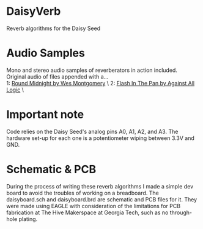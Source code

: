 # DaisyVerb
Reverb algorithms for the Daisy Seed

# Audio Samples
Mono and stereo audio samples of reverberators in action included. \
Original audio of files appended with a... \
1: [Round Midnight by Wes Montgomery](https://www.youtube.com/watch?v=PMhMiBxuqkg) \ 
2: [Flash In The Pan by Against All Logic](https://www.youtube.com/watch?v=LaSEOVulOY0) \

# Important note
Code relies on the Daisy Seed's analog pins A0, A1, A2, and A3. The hardware set-up for each one is a potentiometer wiping between 3.3V and GND.

# Schematic & PCB
During the process of writing these reverb algorithms I made a simple dev board to avoid the troubles of working on a breadboard. The daisyboard.sch and daisyboard.brd are schematic and PCB files for it. They were made using EAGLE with consideration of the limitations for PCB fabrication at The Hive Makerspace at Georgia Tech, such as no through-hole plating.



